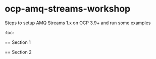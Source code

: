# ocp-amq-streams-workshop
Steps to setup AMQ Streams 1.x on OCP 3.9+  and run some examples

:toc:

== Section 1

== Section 2
